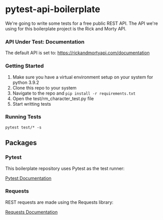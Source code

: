 # pytest-api-boilerplate

We're going to write some tests for a free public REST API.  The API we're using for this boilerplate project is the Rick and Morty API. 

### API Under Test: Documentation
The default API is set to: https://rickandmortyapi.com/documentation


### Getting Started

1) Make sure you have a virtual environment setup on your system for python 3.9.2
2) Clone this repo to your system
3) Navigate to the repo and `pip install -r requirements.txt`
4) Open the test/rm_character_test.py file
5) Start writting tests

### Running Tests
`pytest test/* -s`

## Packages

### Pytest
This boilerplate repository uses Pytest as the test runner:

[Pytest Documentation](https://docs.pytest.org/en/6.2.x/)

### Requests
REST requests are made using the Requests library:

[Requests Documentation](https://docs.python-requests.org/en/master/)

